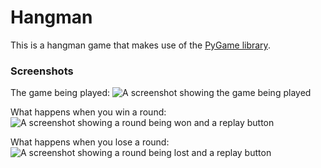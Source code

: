 # Hangman
This is a hangman game that makes use of the [PyGame library](https://www.pygame.org/).

### Screenshots
The game being played:
![A screenshot showing the game being played](https://github.com/katie-ar/hangman/assets/148056793/8221f6b5-6c3c-4831-876a-f8b2e5a6070a)

What happens when you win a round:
![A screenshot showing a round being won and a replay button](https://github.com/katie-ar/hangman/assets/148056793/a4d5987c-e9d5-42f5-b24c-72d3213fa9a6)

What happens when you lose a round:
![A screenshot showing a round being lost and a replay button](https://github.com/katie-ar/hangman/assets/148056793/28e0c116-a82f-48d5-ba5b-1564af317a92)
